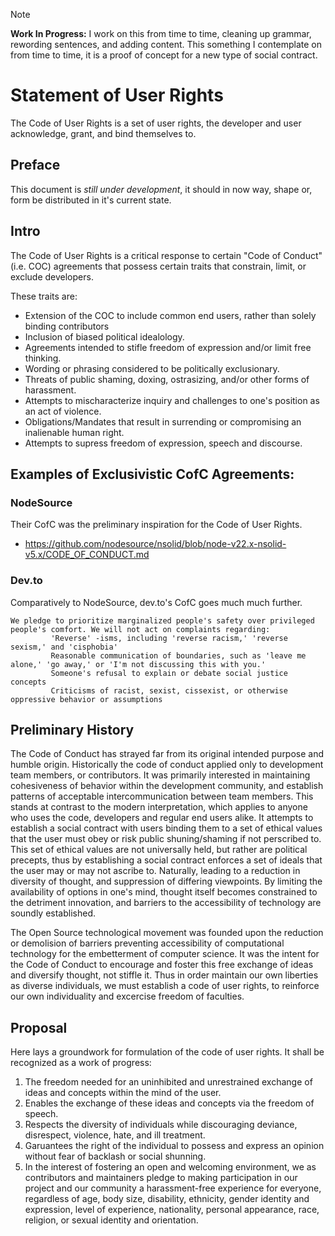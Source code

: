 > [!NOTE]
> __Work In Progress:__ I work on this from time to time, cleaning up grammar, rewording sentences, and adding content. This something I contemplate on from time to time, it is a proof of concept for a new type of social contract.

Statement of User Rights
========================

The Code of User Rights is a set of user rights, the developer and user acknowledge, grant, and bind themselves to.

Preface
-------

This document is _still under development_, it should in now way, shape or, form be distributed in it's current state.

Intro
-----

The Code of User Rights is a critical response to certain "Code of Conduct" (i.e. COC) agreements that
possess certain traits that constrain, limit, or exclude developers.

These traits are:
* Extension of the COC to include common end users, rather than solely binding contributors
* Inclusion of biased political idealology.
* Agreements intended to stifle freedom of expression and/or limit free thinking.
* Wording or phrasing considered to be politically exclusionary.
* Threats of public shaming, doxing, ostrasizing, and/or other forms of harassment.
* Attempts to mischaracterize inquiry and challenges to one's position as an act of violence.
* Obligations/Mandates that result in surrending or compromising an inalienable human right.
* Attempts to supress freedom of expression, speech and discourse.

Examples of Exclusivistic CofC Agreements:
------------------------------------------

### NodeSource

Their CofC was the preliminary inspiration for the Code of User Rights.

- https://github.com/nodesource/nsolid/blob/node-v22.x-nsolid-v5.x/CODE_OF_CONDUCT.md

### Dev.to

Comparatively to NodeSource, dev.to's CofC goes much much further.

```text
We pledge to prioritize marginalized people's safety over privileged people's comfort. We will not act on complaints regarding:
         'Reverse' -isms, including 'reverse racism,' 'reverse sexism,' and 'cisphobia'
         Reasonable communication of boundaries, such as 'leave me alone,' 'go away,' or 'I'm not discussing this with you.'
         Someone's refusal to explain or debate social justice concepts
         Criticisms of racist, sexist, cissexist, or otherwise oppressive behavior or assumptions
```

Preliminary History
--------------------

The Code of Conduct has strayed far from its original intended purpose and humble
origin. Historically the code of conduct applied only to development team members, or contributors. It
was primarily interested in maintaining cohesiveness of behavior within the development community, and 
establish patterns of acceptable intercommunication between team members. This stands at contrast to the 
modern interpretation, which applies to anyone who uses the code, developers and regular end users alike. It
attempts to establish a social contract with users binding them to a set of ethical values that the user must 
obey or risk public shuning/shaming if not perscribed to. This set of ethical values are not universally held,
but rather are political precepts, thus by establishing a social contract enforces a set of ideals
that the user may or may not ascribe to. Naturally, leading to a reduction in diversity of thought, and
suppression of differing viewpoints. By limiting the availability of options in one's mind, thought itself
becomes constrained to the detriment innovation, and barriers to the accessibility of technology are soundly
established.

The Open Source technological movement was founded upon the reduction or demolision of barriers preventing
accessibility of computational technology for the embetterment of computer science. It was the intent for the
Code of Conduct to encourage and foster this free exchange of ideas and diversify thought, not stiffle it.
Thus in order maintain our own liberties as diverse individuals, we must establish a code of user rights, to
reinforce our own individuality and excercise freedom of faculties.

Proposal
--------

Here lays a groundwork for formulation of the code of user rights. It shall be recognized as a work
of progress:

1. The freedom needed for an uninhibited and unrestrained exchange of ideas and concepts within the mind of the user.
2. Enables the exchange of these ideas and concepts via the freedom of speech.
3. Respects the diversity of individuals while discouraging deviance, disrespect, violence, hate,
   and ill treatment.
4. Garuantees the right of the individual to possess and express an opinion without fear of backlash
   or social shunning.
5. In the interest of fostering an open and welcoming environment, we as contributors and maintainers pledge to making participation in our project and our community a harassment-free experience for everyone, regardless of age, body size, disability, ethnicity, gender identity and expression, level of experience, nationality, personal appearance, race, religion, or sexual identity and orientation. 
